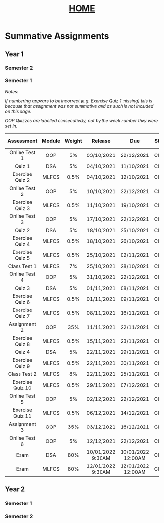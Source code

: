 <head>
    <link rel="stylesheet" href="css/main.css">
</head>
<header style="text-align:center">
<h1><a href="https://mattythehacker.github.io/FirstYearCSResources/"><b>HOME</b></a></h1>
</header>

# Summative Assignments

## Year 1

### Semester 2

<div id="y1s2-table">

</div>

### Semester 1
*Notes:*

*If numbering appears to be incorrect (e.g. Exercise Quiz 1 missing) this is because that assignment was not summative and as such is not included on this page.*

*OOP Quizzes are labelled consecutively, not by the week number they were set in.*

| Assessment | Module | Weight | Release | Due | Status | Marking Deadline |
| :--: | :--: | :--: | :--: | :--: | :--: | :--: |
| Online Test 1 | OOP | 5% | 03/10/2021 | 22/12/2021 | Closed | Instant |
| Quiz 1 | DSA | 5% | 04/10/2021 | 11/10/2021 | Closed | 01/11/2021 |
| Exercise Quiz 2 | MLFCS | 0.5% | 04/10/2021 | 12/10/2021 | Closed | Instant |
| Online Test 2 | OOP | 5% | 10/10/2021 | 22/12/2021 | Closed | 12/01/2021 |
| Exercise Quiz 3 | MLFCS | 0.5% | 11/10/2021 | 19/10/2021 | Closed | Instant |
| Online Test 3 | OOP | 5% | 17/10/2021 | 22/12/2021 | Closed | 12/01/2021 |
| Quiz 2 | DSA | 5% | 18/10/2021 | 25/10/2021 | Closed | 15/11/2021
| Exercise Quiz 4 | MLFCS | 0.5% | 18/10/2021 | 26/10/2021 | Closed | Instant |
| Exercise Quiz 5 | MLFCS | 0.5% | 25/10/2021 | 02/11/2021 | Closed | Instant |
| Class Test 1 | MLFCS | 7% | 25/10/2021 | 28/10/2021 | Closed | 18/11/2021 |
| Online Test 4 | OOP | 5% | 31/10/2021 | 22/12/2021 | Closed | 12/01/2021 |
| Quiz 3 | DSA | 5% | 01/11/2021 | 08/11/2021 | Closed | 29/11/2021
| Exercise Quiz 6 | MLFCS | 0.5% | 01/11/2021 | 09/11/2021 | Closed | Instant |
| Exercise Quiz 7 | MLFCS | 0.5% | 08/11/2021 | 16/11/2021 | Closed | 07/12/2021 |
| Assignment 2 | OOP | 35% | 11/11/2021 | 22/11/2021 | Closed | 13/12/2021 |
| Exercise Quiz 8 | MLFCS | 0.5% | 15/11/2021 | 23/11/2021 | Closed | 14/12/2021 |
| Quiz 4 | DSA | 5% | 22/11/2021 | 29/11/2021 | Closed | 20/12/2021 |
| Exercise Quiz 9 | MLFCS | 0.5% | 22/11/2021 | 30/11/2021 | Closed | 21/12/2021 |
| Class Test 2 | MLFCS | 8% | 22/11/2021 | 25/11/2021 | Closed | 16/12/2021 |
| Exercise Quiz 10 | MLFCS | 0.5% | 29/11/2021 | 07/12/2021 | Closed | 30/12/2021 |
| Online Test 5 | OOP | 5% | 02/12/2021 | 22/12/2021 | Closed | Instant |
| Exercise Quiz 11 | MLFCS | 0.5% | 06/12/2021 | 14/12/2021 | Closed | 07/01/2022 |
| Assignment 3 | OOP | 35% | 03/12/2021 | 16/12/2021 | Closed | 12/01/2022 |
| Online Test 6 | OOP | 5% | 12/12/2021 | 22/12/2021 | Closed | Instant |
| Exam | DSA | 80% | 10/01/2022 9:30AM | 10/01/2022 12:00AM | Closed | 31/01/2022 |
| Exam | MLFCS | 80% | 12/01/2022 9:30AM | 12/01/2022 12:00AM | Closed | 02/02/2022 |

## Year 2
### Semester 1
### Semester 2






<script src="js/main.js"></script>